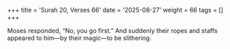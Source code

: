 +++
title = 'Surah 20, Verses 66'
date = '2025-08-27'
weight = 66
tags = []
+++

Moses responded, “No, you go first.” And suddenly their ropes and staffs appeared to him—by their magic—to be slithering.